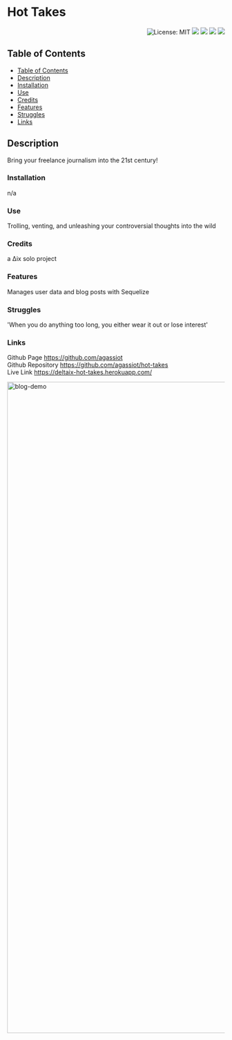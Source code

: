 
<h1 align="left"> Hot Takes </h1>  
<p align="right">
    <img alt="License: MIT" src="https://img.shields.io/badge/License-MIT-green.svg?style=plastic" target="_blank"/>
    <img src="https://img.shields.io/badge/javascript-%23323330.svg?style=plastic&logo=javascript&logoColor=%23F7DF1E" target="_blank"/>
    <img src="https://img.shields.io/badge/heroku-%23430098.svg?style=plastic&logo=heroku&logoColor=white" target="_blank"/>
    <img src="https://img.shields.io/badge/node.js-6DA55F?style=plastic&logo=node.js&logoColor=white" />
    <img src="https://img.shields.io/badge/express.js-%23404d59.svg?style=plastic&logo=express&logoColor=%2361DAFB" />
</p>



## Table of Contents
- [Table of Contents](#table-of-contents)
- [Description](#description)
- [Installation](#installation)
- [Use](#use)
- [Credits](#credits)
- [Features](#features)
- [Struggles](#struggles)
- [Links](#links)
        

## Description

Bring your freelance journalism into the 21st century!

### Installation

n/a

### Use

Trolling, venting, and unleashing your controversial thoughts into the wild

### Credits

a ∆ix solo project

### Features

Manages user data and blog posts with Sequelize

### Struggles

'When you do anything too long, you either wear it out or lose interest'

### Links

Github Page https://github.com/agassiot \
Github Repository https://github.com/agassiot/hot-takes \
Live Link https://deltaix-hot-takes.herokuapp.com/


<img width="1509" alt="blog-demo" src="https://user-images.githubusercontent.com/61921580/201497656-05a51aca-003a-4436-a7c7-e48a404cb34b.png">
